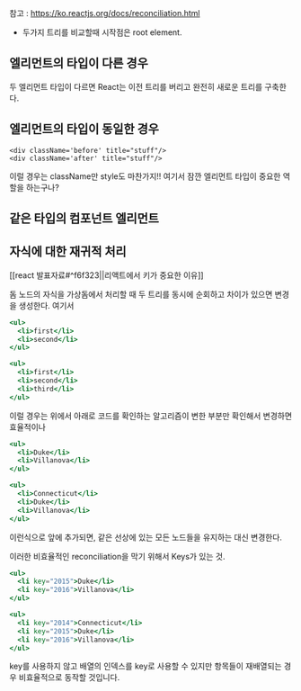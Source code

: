 참고 :  https://ko.reactjs.org/docs/reconciliation.html

- 두가지 트리를 비교할때 시작점은 root element.

## 엘리먼트의 타입이 다른 경우
두 엘리먼트 타입이 다르면 React는 이전 트리를 버리고 완전히 새로운 트리를 구축한다.

## 엘리먼트의 타입이 동일한 경우
```tsx
<div className='before' title="stuff"/>
<div className='after' title="stuff"/>
```
이럴 경우는 className만 style도 마찬가지!! 여기서 잠깐 엘리먼트 타입이 중요한 역할을 하는구나? 


## 같은 타입의 컴포넌트 엘리먼트

## 자식에 대한 재귀적 처리
[[react 발표자료#^f6f323||리액트에서 키가 중요한 이유]]

돔 노드의 자식을 가상돔에서 처리할 때 두 트리를 동시에 순회하고 차이가 있으면 변경을 생성한다. 여기서 
```jsx
<ul>
  <li>first</li>
  <li>second</li>
</ul>

<ul>
  <li>first</li>
  <li>second</li>
  <li>third</li>
</ul>
```
이럴 경우는 위에서 아래로 코드를 확인하는 알고리즘이 변한 부분만 확인해서 변경하면 효율적이나 

```jsx
<ul>
  <li>Duke</li>
  <li>Villanova</li>
</ul>

<ul>
  <li>Connecticut</li>
  <li>Duke</li>
  <li>Villanova</li>
</ul>
```
이런식으로 앞에 추가되면, 같은 선상에 있는 모든 노드들을 유지하는 대신 변경한다.

이러한 비효율적인 reconciliation을 막기 위해서 Keys가 있는 것. 


```jsx
<ul>
  <li key="2015">Duke</li>
  <li key="2016">Villanova</li>
</ul>

<ul>
  <li key="2014">Connecticut</li>
  <li key="2015">Duke</li>
  <li key="2016">Villanova</li>
</ul>
```


key를 사용하지 않고 배열의 인덱스를 key로 사용할 수 있지만 항목들이 재배열되는 경우 비효율적으로 동작할 것입니다.